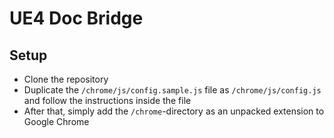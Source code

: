 # UE4 Doc Bridge

## Setup
* Clone the repository
* Duplicate the `/chrome/js/config.sample.js` file as `/chrome/js/config.js` and follow the instructions inside the file
* After that, simply add the `/chrome`-directory as an unpacked extension to Google Chrome
